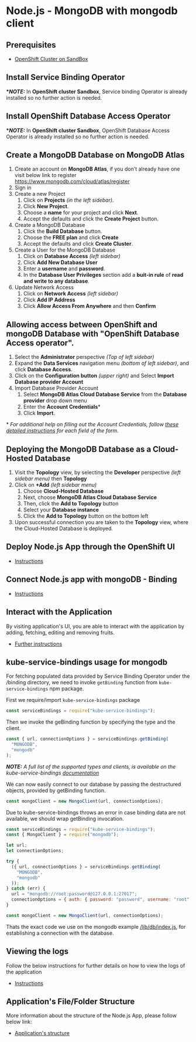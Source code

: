 # Node.js - MongoDB with mongodb client

## Prerequisites

- [OpenShift Cluster on SandBox](/README.md#setup-an-openshift-cluster-on-a-red-hat-sandbox)
<!-- or [OpenShift Cluster locally on your PC](/README.md#setup-an-openshift-cluster-locally-on-your-pc) -->

## Install Service Binding Operator

**\*_NOTE:_** In **OpenShift cluster Sandbox**, Service binding Operator is already installed so no further action is needed.

<!--
- [Instructions](../../README.md#install-service-binding-operator) -->

## Install OpenShift Database Access Operator

**\*_NOTE:_** In **OpenShift cluster Sandbox**, OpenShift Database Access Operator is already installed so no further action is needed.

<!-- **\*_NOTE:_** In **OpenShift locally** Database Access Operator is not yet available, so in that case use OpenShift Sandbox to continue with the tutorial. -->

## Create a MongoDB Database on MongoDB Atlas

1.  Create an account on **MongoDB Atlas**, if you don't already have one visit below link to register https://www.mongodb.com/cloud/atlas/register
1.  Sign in
1.  Create a new Project
    1.  Click on **Projects** _(in the left sidebar)_.
    1.  Click **New Project**.
    1.  Choose a **name** for your project and click **Next**.
    1.  Accept the defaults and click the **Create Project** button.
1.  Create a MongoDB Database
    1.  Click the **Build Database** button.
    1.  Choose the **FREE plan** and click **Create**
    1.  Accept the defaults and click **Create Cluster**.
1.  Create a User for the MongoDB Database
    1.  Click on **Database Access** _(left sidebar)_
    1.  Click **Add New Database User**
    1.  Enter a **username** and **password**.
    1.  In the **Database User Privileges** section add a **buit-in rule** of **read and write to any database**.
1.  Update Network Access
    1. Click on **Network Access** _(left sidebar)_
    1. Click **Add IP Address**
    1. Click **Allow Access From Anywhere** and then **Confirm**

## Allowing access between OpenShift and mongoDB Database with "OpenShift Database Access operator".

1.  Select the **Administrator** perspective _(Top of left sidebar)_
1.  Expand the **Data Services** navigation menu _(bottom of left sidebar)_, and click **Database Access**.
1.  Click on the **Configuration button** _(upper right)_ and Select **Import Database provider Account**
1.  Import Database Provider Account
    1.  Select **MongoDB Atlas Cloud Database Service** from the **Database provider** drop down menu
    1.  Enter the **Account Credentials***
    1.  Click **Import**.

\* _For additional help on filling out the Account Credentials, follow [these detailed instructions](https://access.redhat.com/documentation/en-us/red_hat_openshift_database_access/1/html-single/quick_start_guide/index#find-your-mongodb-atlas-account-credentials_rhoda-qsg) for each field of the form._

## Deploying the MongoDB Database as a Cloud-Hosted Database

1.  Visit the **Topology** view, by selecting the **Developer** perspective _(left sidebar menu)_ then **Topology**
1.  Click on **+Add** _(left sidebar menu)_
    1.  Choose **Cloud-Hosted Database**
    1.  Next, choose **MongoDB Atlas Cloud Database Service**
    1.  Then, click the **Add to Topology** button
    1.  Select your **Database instance**
    1.  Click the **Add to Topology** button on the bottom left
1.  Upon successful connection you are taken to the **Topology** view, where the Cloud-Hosted Database is deployed.

## Deploy Node.js App through the OpenShift UI

- [Instructions](../../README.md#deploy-nodejs-app-from-openshift-ui)

## Connect Node.js app with mongoDB - Binding

- [Instructions](../../README.md#connecting-nodejs-app-using-service-binding-operator)

## Interact with the Application

By visiting application's UI, you are able to interact with the application by adding, fetching, editing and removing fruits.

- [Further instructions](../../README.md#interact-with-the-application)

## kube-service-bindings usage for mongodb

For fetching populated data provided by Service Binding Operator under the /binding directory, we need to invoke `getBinding` function from `kube-service-bindings` npm package.

First we require/import `kube-service-bindings` package

```javascript
const serviceBindings = require("kube-service-bindings");
```

Then we invoke the geBinding function by specifying the type and the client.

```javascript
const { url, connectionOptions } = serviceBindings.getBinding(
  "MONGODB",
  "mongodb"
);
```

**_NOTE:_** _A full list of the supported types and clients, is available on the kube-service-bindings [documentation](https://github.com/nodeshift/kube-service-bindings#usage)_

We can now easily connect to our database by passing the destructured objects, provided by getBinding function.

```javascript
const mongoClient = new MongoClient(url, connectionOptions);
```

Due to kube-service-bindings throws an error in case binding data are not available, we should wrap getBinding invocation.

```javascript
const serviceBindings = require("kube-service-bindings");
const { MongoClient } = require("mongodb");

let url;
let connectionOptions;

try {
  ({ url, connectionOptions } = serviceBindings.getBinding(
    "MONGODB",
    "mongodb"
  ));
} catch (err) {
  url = "mongodb://root:password@127.0.0.1:27017";
  connectionOptions = { auth: { password: "password", username: "root" } };
}

const mongoClient = new MongoClient(url, connectionOptions);
```

Thats the exact code we use on the mongodb example [/lib/db/index.js](../mongodb/lib/db/index.js), for establishing a connection with the database.

## Viewing the logs

Follow the below instructions for further details on how to view the logs of the application

- [Instructions](../../README.md#viewing-logs-of-the-app)

## Application's File/Folder Structure

More information about the structure of the Node.js App, please follow below link:

- [Application's structure](../../README.md#nodejs-applications-folder-structure)
